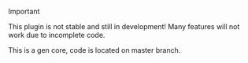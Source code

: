 > [!IMPORTANT]
> This plugin is not stable and still in development! Many features will not work due to incomplete code.

This is a gen core, code is located on master branch.
